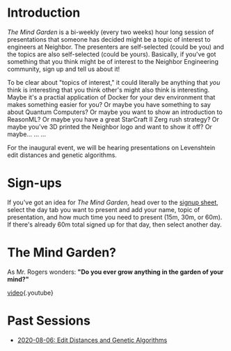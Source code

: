 <!-- TITLE: The Mind Garden -->
<!-- SUBTITLE: Bi-Weekly presentations on stuff to make you think -->

# Introduction
*The Mind Garden* is a bi-weekly (every two weeks) hour long session of presentations that someone has decided might be a topic of interest to engineers at Neighbor. The presenters are self-selected (could be you) and the topics are also self-selected (could be yours). Basically, if you've got something that you think might be of interest to the Neighbor Engineering community, sign up and tell us about it!

To be clear about "topics of interest," it could literally be anything that _you_ think is interesting that you think other's might also think is interesting. Maybe it's a practial application of Docker for your dev environment that makes something easier for you? Or maybe you have something to say about Quantum Computers? Or maybe you want to show an introduction to ReasonML? Or maybe you have a great StarCraft II Zerg rush strategy? Or maybe you've 3D printed the Neighbor logo and want to show it off? Or maybe... ... ...

For the inaugural event, we will be hearing presentations on Levenshtein edit distances and genetic algorithms.

# Sign-ups

If you've got an idea for _The Mind Garden_, head over to the [signup sheet](https://docs.google.com/spreadsheets/d/1i-lfeonhrBjc4RARYGeJBKIhGzdOOqLZWKZ0dOTyVso/edit?usp=sharing), select the day tab you want to present and add your name, topic of presentation, and how much time you need to present (15m, 30m, or 60m). If there's already 60m total signed up for that day, then select another day.

# The Mind Garden?

As Mr. Rogers wonders: **"Do you ever grow anything in the garden of your mind?"**

[video](https://youtu.be/a3jXdMM2_g8){.youtube}

# Past Sessions
* [2020-08-06: Edit Distances and Genetic Algorithms](https://drive.google.com/file/d/1K9KFeEEiQJ4QjO26cwzGLPxa_U2fQ9hz/view)
